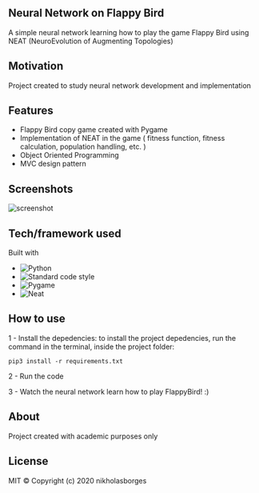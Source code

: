 ## Neural Network on Flappy Bird
A simple neural network learning how to play the game Flappy Bird using NEAT (NeuroEvolution of Augmenting Topologies)

## Motivation
Project created to study neural network development and implementation

## Features

- Flappy Bird copy game created with Pygame
- Implementation of NEAT in the game ( fitness function, fitness calculation, population handling, etc. )
- Object Oriented Programming
- MVC design pattern

## Screenshots

![screenshot](Resources/screenshot.png)

## Tech/framework used

Built with

- ![Python](https://img.shields.io/badge/Python-3.7-yellow)
- ![Standard code style](https://img.shields.io/badge/Code%20Style-standard-orange)
- ![Pygame](https://img.shields.io/badge/Pygame-https%3A%2F%2Fwww.pygame.org%2Fdocs%2F-green)
- ![Neat](https://img.shields.io/badge/Neat--Python-https%3A%2F%2Fneat--python.readthedocs.io%2Fen%2Flatest%2F-blue)

## How to use

1 - Install the depedencies: to install the project depedencies, run the command in the terminal, inside the project folder: 
```
pip3 install -r requirements.txt
```
2 - Run the code

3 - Watch the neural network learn how to play FlappyBird! :)

## About

Project created with academic purposes only

## License

MIT © Copyright (c) 2020 nikholasborges
